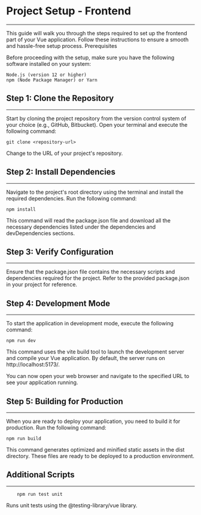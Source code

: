 # Project Setup - Frontend
***
This guide will walk you through the steps required to set up the frontend part of your Vue application. Follow these instructions to ensure a smooth and hassle-free setup process.
Prerequisites

Before proceeding with the setup, make sure you have the following software installed on your system:

    Node.js (version 12 or higher)
    npm (Node Package Manager) or Yarn

## Step 1: Clone the Repository
***
Start by cloning the project repository from the version control system of your choice (e.g., GitHub, Bitbucket). Open your terminal and execute the following command:

```shell
git clone <repository-url>
``` 

Change <repository-url> to the URL of your project's repository.
## Step 2: Install Dependencies
***
Navigate to the project's root directory using the terminal and install the required dependencies. Run the following command:

```shell
npm install
```

This command will read the package.json file and download all the necessary dependencies listed under the dependencies and devDependencies sections.
## Step 3: Verify Configuration
***
Ensure that the package.json file contains the necessary scripts and dependencies required for the project. Refer to the provided package.json in your project for reference.
## Step 4: Development Mode
***
To start the application in development mode, execute the following command:


```shell
npm run dev
```
  
This command uses the vite build tool to launch the development server and compile your Vue application. By default, the server runs on http://localhost:5173/.

You can now open your web browser and navigate to the specified URL to see your application running.
    
## Step 5: Building for Production
***
When you are ready to deploy your application, you need to build it for production. Run the following command:


```shell
npm run build
```
  
This command generates optimized and minified static assets in the dist directory. These files are ready to be deployed to a production environment.
## Additional Scripts
***
```shell
    npm run test unit
```
Runs unit tests using the @testing-library/vue library.
